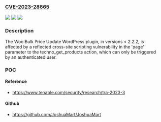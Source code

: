 ### [CVE-2023-28665](https://cve.mitre.org/cgi-bin/cvename.cgi?name=CVE-2023-28665)
![](https://img.shields.io/static/v1?label=Product&message=Woo%20Bulk%20Price%20Update%20WordPress%20Plugin&color=blue)
![](https://img.shields.io/static/v1?label=Version&message=n%2Fa&color=blue)
![](https://img.shields.io/static/v1?label=Vulnerability&message=Authenticated%20Reflected%20Cross-Site%20Scripting&color=brighgreen)

### Description

The Woo Bulk Price Update WordPress plugin, in versions < 2.2.2, is affected by a reflected cross-site scripting vulnerability in the 'page' parameter to the techno_get_products action, which can only be triggered by an authenticated user.

### POC

#### Reference
- https://www.tenable.com/security/research/tra-2023-3

#### Github
- https://github.com/JoshuaMart/JoshuaMart

